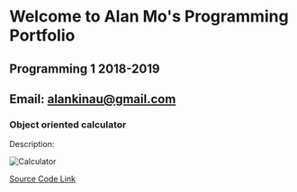 # Welcome to Alan Mo's Programming Portfolio
## Programming 1 2018-2019
## Email: alankinau@gmail.com


### Object oriented calculator
Description:

![Calculator](https://github.com/Alan78268/Programming1Portfolio/blob/master/Calc/Calculator01.png?raw=true)

[Source Code Link](https://github.com/Alan78268/Programming1Portfolio/blob/master/Calc/Calculator%202.zip)
